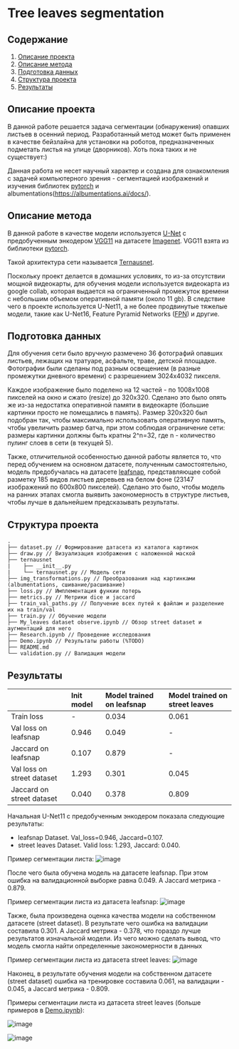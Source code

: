 # Tree leaves segmentation

## Содержание

1. [Описание проекта](#описание-проекта)
2. [Описание метода](#описание-метода)
3. [Подготовка данных](#подготовка-данных)
4. [Структура проекта](#структура-проекта)
5. [Результаты](#результаты)

## Описание проекта

В данной работе решается задача сегментации (обнаружения) опавших листьев в осенний период. Разработанный метод может быть применен в качестве бейзлайна для установки на роботов, предназначенных подметать листья на улице (дворников). Хоть пока таких и не существует:)

Данная работа не несет научный характер и создана для ознакомления с задачей компьютерного зрения - сегментацией изображений и изучения библиотек [pytorch](https://pytorch.org/docs/stable/index.html) и albumentations(https://albumentations.ai/docs/).

## Описание метода

В данной работе в качестве модели используется [U-Net](https://arxiv.org/abs/1505.04597) c предобученным энкодером [VGG11](https://arxiv.org/abs/1409.1556v6) на датасете [Imagenet](https://image-net.org/). VGG11 взята из библиотеки [pytorch](https://pytorch.org/vision/stable/models.html).

Такой архитектура сети называется [Ternausnet](https://arxiv.org/abs/1801.05746).

Поскольку проект делается в домашних условиях, то из-за отсутствии мощной видеокарты, для обучения модели используется видеокарта из google collab, которая выдается на ограниченный промежуток времени  с небольшим объемом оперативной памяти (около 11 gb). В следствие чего в проекте используется U-Net11, а не более продвинутые тяжелые модели, такие как U-Net16, Feature Pyramid Networks ([FPN](https://arxiv.org/pdf/1612.03144.pdf)) и другие.

## Подготовка данных

Для обучения сети было вручную размечено 36 фотографий опавших листьев, лежащих на тратуаре, асфальте, траве, детской площадке. Фотографии были сделаны под разным освещением (в разные промежутки дневного времени) с разрешением 3024x4032 пикселя.

Каждое изображение было поделено на 12 частей - по 1008x1008 пикселей на окно и сжато (resize) до 320x320. Сделано это было опять же из-за недостатка оперативной памяти в видеокарте (большие картинки просто не помещались в память). Размер 320x320 был подобран так, чтобы максимально использовать оперативную память, чтобы увеличить размер батча, при этом соблюдая ограничение сети: размеры картинки должны быть кратны 2^n=32, где n - количество пулинг слоев в сети (в текущей 5).

Также, отличительной особенностью данной работы является то, что перед обучением на основном датасете, полученным самостоятельно, модель предобучалась на датасете [leafsnap](http://leafsnap.com/dataset/), представляющее собой разметку 185 видов листьев деревьев на белом фоне (23147 изображений по 600x800 пикселей). Сделано это было, чтобы модель на ранних этапах смогла выявить закономерность в структуре листьев, чтобы лучше в дальнейшем предсказывать результаты.

## Структура проекта

```
.
├── dataset.py // Формирование датасета из каталога картинок
├── draw.py // Визуализация изображения с наложенной маской
├── ternausnet 
|    ├── __init__.py
|    └── ternausnet.py // Модель сети
├── img_transformations.py // Преобразования над картинками (albumentations, сшивание/расшивание)
├── loss.py // Имплементация функии потерь
├── metrics.py // Метрики dice и jaccard
├── train_val_paths.py // Получение всех путей к файлам и разделение их на train/val
├── train.py // Обучение модели
├── My_leaves dataset observe.ipynb // Обзор street dataset и аугментаций для него
├── Research.ipynb // Проведение исследования
├── Demo.ipynb // Результаты работы (%TODO)
├── README.md
└── validation.py // Валидация модели
```

## Результаты

| | Init model | Model trained on leafsnap  | Model trained on street leaves |
| :---- |:----|:----|:----|
| Train loss  | - | 0.034 | 0.061 |
| Val loss on leafsnap | 0.946 | 0.049 | - |
| Jaccard on leafsnap  | 0.107 | 0.879 | - |
| Val loss on street dataset | 1.293 | 0.301 | 0.045 |
| Jaccard on street dataset  | 0.040 | 0.378 | 0.809 |

Начальная U-Net11 с предобученным энкодером показала следующие результаты:
- leafsnap Dataset. Val_loss=0.946, Jaccard=0.107.
- street leaves Dataset. Valid loss: 1.293, Jaccard: 0.040.

Пример сегментации листа:
![image](https://user-images.githubusercontent.com/85474856/136532282-e05eb464-97d5-4dc7-bc24-2154e478b80c.png)

После чего была обучена модель на датасете leafsnap. При этом ошибка на валидационной выборке равна 0.049. А Jaccard метрика - 0.879.

Пример сегментации листа из датасета leafsnap:
![image](https://user-images.githubusercontent.com/85474856/136532692-8797f8c5-aa92-4b58-b179-dd895d0f1510.png)


Также, была произведена оценка качества модели на собственном датасете (street dataset).
В результате чего ошибка на валидации составила 0.301. А Jaccard метрика - 0.378, что гораздо лучше результатов изначальной модели. Из чего можно сделать вывод, что модель смогла найти определенные закономерности в данных

Пример сегментации листа из датасета street leaves:
![image](https://user-images.githubusercontent.com/85474856/136532726-384a13cb-a4de-4060-8023-b9e6cf12878e.png)


Наконец, в результате обучения модели на собственном датасете (street dataset) ошибка на тренировке составила 0.061, на валидации - 0.045, а Jaccard метрика - 0.809.

Примеры сегментации листа из датасета street leaves (больше примеров в [Demo.ipynb](%TODO)):

![image](https://user-images.githubusercontent.com/85474856/136532931-18fadc5f-0beb-4bab-882c-423933c57e40.png)

![image](https://user-images.githubusercontent.com/85474856/136532970-ec7cb534-e43a-40d7-87e9-c040cf7b5968.png)






